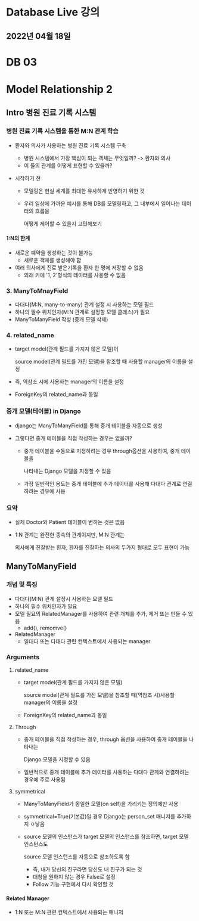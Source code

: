 # Database Live 강의

## 2022년 04월 18일

# DB 03

# Model Relationship 2

## Intro 병원 진료 기록 시스템

### 병원 진료 기록 시스템을 통한 M:N 관계 학습

+ 환자와 의사가 사용하는 병원 진료 기록 시스템 구축

  + 병원 시스템에서 가장 핵심이 되는 객체는 무엇일까? -> 환자와 의사
  + 이 둘의 관계를 어떻게 표현할 수 있을까?

+ 시작하기 전

  + 모델링은 현실 세계를 최대한 유사하게 반영하기 위한 것

  + 우리 일상에 가까운 예시를 통해 DB를 모델링하고, 그 내부에서 일어나는 데이터의 흐름을

    어떻게 제어할 수 있을지 고민해보기

#### 1:N의 한계

+ 새로운 예약을 생성하는 것이 불가능
  + 새로운 객체를 생성해야 함
+ 여러 의사에게 진료 받은기록을 환자 한 명에 저장할 수 없음
  + 외래 키에 '1, 2'형식의 데이터를 사용할 수 없음

### 3. ManyToMnayField

+ 다대다(M:N, many-to-many) 관계 설정 시 사용하는 모델 필드
+ 하나의 필수 위치인자(M:N 관계로 설정할 모델 클래스)가 필요
+ ManyToManyField 작성 (중개 모델 삭제)

### 4. related_name

+ target model(관계 필드를 가지지 않은 모델)이

  source model(관계 필드를 가진 모델)을 참조할 때 사용할 manager의 이름을 설정

+ 즉, 역참조 시에 사용하는 manager의 이름을 설정
+ ForeignKey의 related_name과 동일

### 중개 모델(테이블) in Django

+ django는 ManyToManyField를 통해 중개 테이블을 자동으로 생성

+ 그렇다면 중개 테이블을 직접 작성하는 경우는 없을까?

  + 중개 테이블을 수동으로 지정하려는 경우 through옵션을 사용하여, 중개 테이블을

    나타내는 Django 모델을 지정할 수 있음

  + 가장 일반적인 용도는 중개 테이블에 추가 데이터를 사용해 다대다 관계로 연결하려는 경우에 사용

### 요약

+ 실제 Doctor와 Patient 테이블이 변하는 것은 없음

+ 1:N 관계는 완전한 종속의 관계이지만, M:N 관계는

  의사에게 진찰받는 환자, 환자를 진찰하는 의사의 두가지 형태로 모두 표현이 가능



## ManyToManyField

### 개념 및 특징

+ 다대다(M:N) 관계 설정시 사용하는 모델 필드
+ 하나의 필수 위치인자가 필요
+ 모델 필요의 RelatedManager를 사용하여 관련 개체를 추가, 제거 또는 만들 수 있음
  + add(), remomve()
+ RelatedManager
  + 일대다 또는 다대다 관련 컨텍스트에서 사용되는 manager

###  Arguments

1. related_name

   + target model(관계 필드를 가지지 않은 모델)

     source model(관계 필드를 가진 모델)을 참조할 때(역참조 시)사용할 manager의 이름을 설정

   + ForeignKey의 related_name과 동일

2. Through

   + 중개 테이블을 직접 작성하는 경우, through 옵션을 사용하여 중개 테이블을 나타내는

     Django 모델을 지정할 수 있음

   + 일반적으로 중개 테이블에 추가 데이터를 사용하는 다대다 관계와 연결하려는 경우에 주로 사용됨

3. symmetrical

   + ManyToManyField가 동일한 모델(on self)을 가리키는 정의에만 사용
   
   + symmetrical=True(기본값)일 경우 Django는 person_set 매니저를 추가하지 ㅇ낳음
   
   + source 모델의 인스턴스가 target 모델의 인스턴스를 참조하면, target 모델 인스턴스도
   
     source 모델 인스턴스를 자동으로 참조하도록 함
   
     + 즉, 내가 당신의 친구라면 당신도 내 친구가 되는 것
     + 대칭을 원하지 않는 경우 False로 설정
     + Follow 기능 구현에서 다시 확인할 것

#### Related Manager

+ 1:N 또는 M:N 관련 컨텍스트에서 사용되는 매니저
